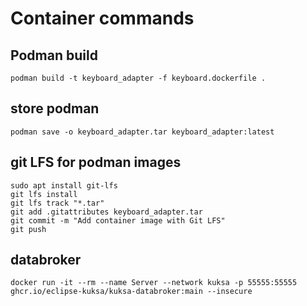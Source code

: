 # Container commands

## Podman build

``
podman build -t keyboard_adapter -f keyboard.dockerfile .
``

## store podman

``
podman save -o keyboard_adapter.tar keyboard_adapter:latest
``

## git LFS for podman images

````
sudo apt install git-lfs
git lfs install
git lfs track "*.tar"
git add .gitattributes keyboard_adapter.tar
git commit -m "Add container image with Git LFS"
git push
````

## databroker

``
docker run -it --rm --name Server --network kuksa -p 55555:55555 ghcr.io/eclipse-kuksa/kuksa-databroker:main --insecure
``
